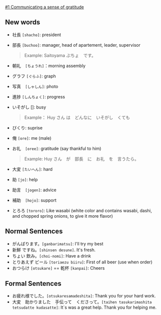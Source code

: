 [#1 Communicating a sense of gratitude](https://www3.nhk.or.jp/nhkworld/en/shows/2078001/)

## New words

* 社長 `[shacho]`: president
* 部長 `[buchoo]`: manager, head of apartement, leader, supervisor
    > Example: Saitoyama ぶちょ　です。

* 朝礼　`[ちょうれ]`：morning assembly

* グラフ `[ぐらふ]`: graph

* 写真　`[しゃしん]`: photo

* 進捗 `[しんちょく]`: progress

* いそがし []: busy
    > Example： Huy さん は　どんなに　いそがし　くても

* びくり: suprise

* 俺 `[ore]`: me (male)

* お礼　`[oree]`: gratitude (say thankful to him)
    > Example: Huy さん　が　部長　に　お礼　を　言うたら。

* 大変 `[たいへん]`: hard

* 助 `[jo]`: help

* 助言　`[jogen]`: advice

* 補助　`[hojo]`: support

* とろろ `[tororo]`: Like wasabi (white color and contains wasabi, dashi, and chopped spring onions, to give it more flavor)

## Normal Sentences
* がんばります。`[ganbarimatsu]`: I'll try my best
* 新鮮 ですね。`[shinsen desune]`. It's fresh.
* ちょい 飲み。`[choi-nomi]`: Have a drink
* とりあえず ビール `[toriaezu biiru]`: First of all beer (use when order)
* おつらけ `[otsukare]` == 乾杯 `[kanpai]`: Cheers

## Formal Sentences
* お疲れ様でした。`[otsukaresamadeshita]`: Thank you for your hard work.
* 大変　助かりました　手伝って　くださって。`[taihen tasukarimashita　tetsudatte kudasatte]`: It`s was a great help. Thank you for helping me.